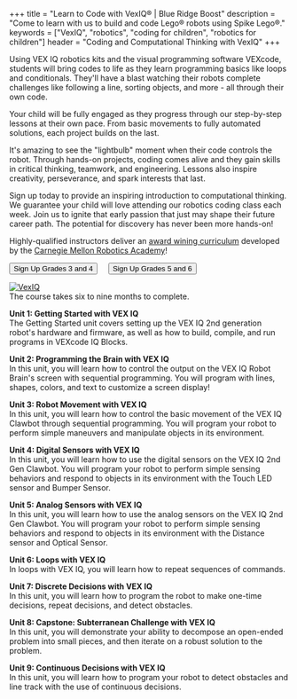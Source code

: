 +++
title = "Learn to Code with VexIQ&reg; | Blue Ridge Boost"
description = "Come to learn with us to build and code Lego&reg; robots using Spike Lego&reg;."
keywords = ["VexIQ", "robotics",  "coding for children", "robotics for children"]
header = "Coding and Computational Thinking with VexIQ"
+++

<p></p>

<div class="container"> 
    <div class="row">
        <div class="col-8">
            <p>Using VEX IQ robotics kits and the visual programming software VEXcode, students will bring codes to life as they learn programming basics like loops and conditionals. They'll have a blast watching their robots complete challenges like following a line, sorting objects, and more - all through their own code.</p><p>
            Your child will be fully engaged as they progress through our step-by-step lessons at their own pace. From basic movements to fully automated solutions, each project builds on the last.</p><p>
            It's amazing to see the "lightbulb" moment when their code controls the robot. Through hands-on projects, coding comes alive and they gain skills in critical thinking, teamwork, and engineering. Lessons also inspire creativity, perseverance, and spark interests that last.</p><p>
            Sign up today to provide an inspiring introduction to computational thinking. We guarantee your child will love attending our robotics coding class each week. Join us to ignite that early passion that just may shape their future career path. The potential for discovery has never been more hands-on!</p><p>
            Highly-qualified instructors deliver an <a href="https://www.cs2n.org/u/track_progress?id=655">award wining curriculum</a> developed by the <a href="https://www.cmu.edu/roboticsacademy/">Carnegie Mellon Robotics Academy</a>!</p>
            <p><a href="https://spring-24-coding-and-vex-robotics-grades-3-to-5.cheddarup.com"><button class="button-8" role="button">Sign Up Grades 3 and 4</button></a> &nbsp; &nbsp; <a href="https://spring-24-coding-and-vex-robotics-grades-5-to-6.cheddarup.com"><button class="button-8" role="button">Sign Up Grades 5 and 6</button></a></p>
        </div>
        <div class="col-4">
            <a href="https://www.vexrobotics.com/228-8899.html"><img alt="VexIQ" src="/images/vex_iq.webp" class="img-fluid"></a>
        </div>
    </div>
    <div class="row">
        <div class="col">
        The course takes six to nine months to complete. <br>
        <p><b>Unit 1: Getting Started with VEX IQ</b><br> 
        The Getting Started unit covers setting up the VEX IQ 2nd generation robot's hardware and firmware, as well as how to build, compile, and run programs in VEXcode IQ Blocks. 
        </p>
        <p><b>Unit 2: Programming the Brain with VEX IQ</b><br> 
        In this unit, you will learn how to control the output on the VEX IQ Robot Brain's screen with sequential programming. You will program with lines, shapes, colors, and text to customize a screen display! 
        </p>
        <p><b>Unit 3: Robot Movement with VEX IQ</b><br> 
        In this unit, you will learn how to control the basic movement of the VEX IQ Clawbot through sequential programming. You will program your robot to perform simple maneuvers and manipulate objects in its environment.
        </p>
        <p><b>Unit 4: Digital Sensors with VEX IQ</b><br> 
        In this unit, you will learn how to use the digital sensors on the VEX IQ 2nd Gen Clawbot. You will program your robot to perform simple sensing behaviors and respond to objects in its environment with the Touch LED sensor and Bumper Sensor.
        </p>
        <p><b>Unit 5: Analog Sensors with VEX IQ</b><br> 
        In this unit, you will learn how to use the analog sensors on the VEX IQ 2nd Gen Clawbot. You will program your robot to perform simple sensing behaviors and respond to objects in its environment with the Distance sensor and Optical Sensor. 
        </p>
        <p><b>Unit 6: Loops with VEX IQ</b><br> 
        In loops with VEX IQ, you will learn how to repeat sequences of commands.
        </p>
        <p><b>Unit 7: Discrete Decisions with VEX IQ</b><br> 
        In this unit, you will learn how to program the robot to make one-time decisions, repeat decisions, and detect obstacles.
        </p>
        <p><b>Unit 8: Capstone: Subterranean Challenge with VEX IQ</b><br> 
        In this unit, you will demonstrate your ability to decompose an open-ended problem into small pieces, and then iterate on a robust solution to the problem. 
        </p>
        <p><b>Unit 9: Continuous Decisions with VEX IQ</b><br> 
        In this unit, you will learn how to program your robot to detect obstacles and line track with the use of continuous decisions.  
        </p>
        </div>
    </div>
</div>

